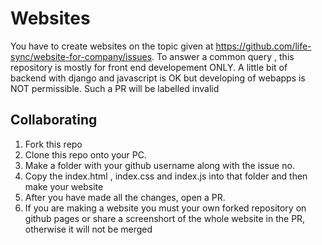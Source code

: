 # Websites
You have to create websites on the topic given at https://github.com/life-sync/website-for-company/issues. To answer a common query , this repository is mostly for front end developement ONLY. A little bit of backend with django and javascript is OK but developing of webapps is NOT permissible. Such a PR will be labelled invalid
## Collaborating 
1. Fork this repo
2. Clone this repo onto your PC.
3. Make a folder with your github username along with the issue no.
4. Copy the index.html , index.css and index.js into that folder and then make your website
5. After you have made all the changes, open a PR.
6. If you are making a website you must your own forked repository on github pages or share a screenshort of the whole website in the PR, otherwise it will not be merged
